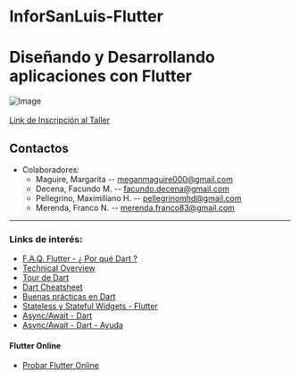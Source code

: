  # InforSanLuis-Flutter

# Diseñando y Desarrollando aplicaciones con Flutter
![Image](https://img.evbuc.com/https%3A%2F%2Fcdn.evbuc.com%2Fimages%2F82532491%2F173310819539%2F1%2Foriginal.20191125-145242?h=2000&w=720&auto=compress&s=68911c537dd3338a9f222cb922e2e7d6)<br>
<br>
[ Link de Inscripción al Taller ](https://www.eventbrite.com.ar/e/desarrollando-y-disenando-aplicaciones-moviles-con-flutter-tickets-83487700961)<br>
## Contactos 
* Colaboradores: 
    * Maguire, Margarita -- meganmaguire000@gmail.com
    * Decena, Facundo M. -- facundo.decena@gmail.com
    * Pellegrino, Maximiliano H. -- pellegrinomhd@gmail.com
    * Merenda, Franco N. -- merenda.franco83@gmail.com

---

### Links de interés:

* [F.A.Q. Flutter - ¿ Por qué Dart ?](https://flutter.dev/docs/resources/faq#introduction)
* [Technical Overview](https://flutter.dev/docs/resources/technical-overview#why-use-flutter)
* [Tour de Dart](https://dart.dev/guides/language/language-tour)
* [Dart Cheatsheet](https://dart.dev/codelabs/dart-cheatsheet) 
* [Buenas prácticas en Dart](https://dart.dev/guides/language/effective-dart)
* [Stateless y Stateful Widgets - Flutter](https://flutter.dev/docs/development/ui/interactive#stateful-and-stateless-widgets)
* [Async/Await - Dart](https://dart.dev/codelabs/async-await)
* [Async/Await - Dart - Ayuda](https://codingwithjoe.com/dart-fundamentals-async-await/)

#### Flutter Online
* [Probar Flutter Online](https://dartpad.dev/embed-flutter.html)


